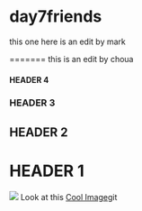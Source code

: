 # day7friends
this one here is an edit by mark



=======
this is an edit by choua 

#### HEADER 4

### HEADER 3

## HEADER 2

# HEADER 1


![](https://www.tacobell.com/images/22371_quesarito_269x269.jpg)
Look at this 
[Cool Image](https://www.istockphoto.com/photos/nature)git 